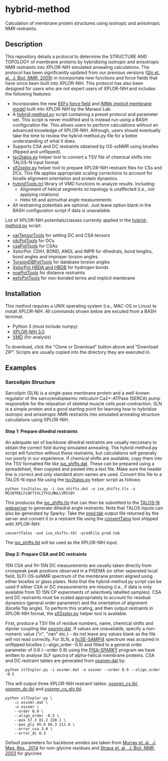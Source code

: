 # hybrid-method

Calculation of membrane protein structures using isotropic and anisotropic NMR restraints. 

## Description

This repository details a protocol to determine the STRUCTURE AND TOPOLOGY of membrane proteins by hybridizing isotropic and anisotropic NMR restraints into XPLOR-NIH simulated annealing calculations. The protocol has been significantly updated from our previous versions ([Shi et. al., J. Biol. NMR, 2009](https://doi.org/10.1007/s10858-009-9328-9)) in incorportate new functions and force fields that have since been built into XPLOR-NIH. This protocol has also been designed for users who are not expert users of XPLOR-NIH and includes the following features:

* Incorporates the new [EEFx force field]() and [IMMx implicit membrane model]() built into XPLOR-NIH by the Marassi Lab.
* A [hybrid-method.py](hybrid-method.py) script containing a preset protocol and parameter set. This script is never modified and is instead run using a BASH configuration file. This allows users to perform calculations without an advanced knowledge of XPLOR-NIH. Although, users should eventually take the time to review the hybrid-method.py file for a better understanding of what it does.
* Supports CSA and DC restraints obtained by OS-ssNMR using bicelles (flipped and unflipped).
* [tsv2talos.py](helpers/tsv2talos.py) helper tool to convert a TSV file of chemical shifts into TALOS-N input format.
* [slf2xplor.py](helpers/slf2xplor.py) helper tool to prepare XPLOR-NIH restraint files for CSs and DCs. This file applies appropriate scaling corrections to account for bicelle alignment orientation and protein dynamics.
* [hybridTools.tcl](helpers/hybridTools.tcl) library of VMD functions to analyze results. Including:
	* Alignment of helical segments so topology is unaffected (i.e., not applying rotations)
	* Helix tilt and azimuthal angle measurements
* All restraining potentials are optional. Just leave option blank in the BASH configuration script if data is unavailable.

List of XPLOR-NIH potentials/classes currently applied in the [hybrid-method.py](hybrid-method.py) script:

* [varTensorTools](https://nmr.cit.nih.gov/xplor-nih/doc/current/python/ref/varTensorTools.html) for setting DC and CSA tensors
* [rdcPotTools](https://nmr.cit.nih.gov/xplor-nih/doc/current/python/ref/rdcPotTools.html) for DCs
* [csaPotTools](https://nmr.cit.nih.gov/xplor-nih/doc/current/python/ref/csaPotTools.html) for CSAs
* XplorPot: CDIH, BOND, ANGL and IMPR for dihedrals, bond lengths, bond angles and improper torsion angles.
* [TorsionDBPotTools](https://nmr.cit.nih.gov/xplor-nih/doc/current/python/ref/torsionDBPotTools.html) for database torsion angles
* [XplorPot HBDA and HBDB](https://nmr.cit.nih.gov/xplor-nih/doc/current/python/ref/protocol.html) for hydrogen bonds
* [noePotTools](https://nmr.cit.nih.gov/xplor-nih/doc/current/python/ref/noePotTools.html) for distance restraints
* [eefxPotTools](https://nmr.cit.nih.gov/xplor-nih/doc/current/python/ref/eefxPotTools.html) for non-bonded terms and implicit membrane


## Installation

This method requires a UNIX operating system (i.e., MAC-OS or Linux) to install XPLOR-NIH. All commands shown below are excuted from a BASH terminal.

* Python 3 (must include numpy)
* [XPLOR-NIH 3.0](https://nmr.cit.nih.gov/xplor-nih/)
* [VMD](https://www.ks.uiuc.edu/Development/Download/download.cgi?PackageName=VMD) (for analysis)

To download, click the "Clone or Download" button above and "Download ZIP". Scripts are usually copied into the directory they are executed in.

## Examples

### Sarcolipin Structure

Sarcolipin (SLN) is a single-pass membrane protein and a well-known regulator of the sarco/endoplasmic reticulum Ca2+-ATPase (SERCA) pump responsible for the relaxation of skeletal muscle cells post-contraction. SLN is a simple protein and a good starting point for learning how to hybridize isotropic and anisotropic NMR restraints into simulated annealing structure calculations using XPLOR-NIH.

#### Step 1: Prepare dihedral restraints

An adequate set of backbone dihedral restraints are usually neccesary to obtain the correct fold during simulated annealing. The hybrid-method.py script will function without these restraints, but calculations will generally run poorly in our experience. If chemical shifts are available, copy them into the TSV formatted file like [iso_shifts.dat](examples/sln/input_raw/iso_shifts.dat). These can be prepared using a spreadsheet, then copyied and pasted into a text file. Make sure the header line is correct and only standard atom names are used. Convert this file to a TALOS-N input file using the [tsv2talos.py](helpers/tsv2talos.py) helper script as follows:

	python tsv2talos.py -i iso_shifts.dat -o iso_shifts.tls -s MGINTRELFLNFTIVLITVILMWLLVRSYQY

This produces the [iso_shifts.tls](examples/sln/input_raw/iso_shifts.tls) that can then be submitted to the [TALOS-N webserver](https://spin.niddk.nih.gov/bax/nmrserver/talosn/) to generate dihedral angle restraints. Note that TALOS inputs can also be generated by Sparky. Take the [pred.tab](examples/sln/input_raw/pred.tab) output file returned by the server and convert it to a restraint file using the [convertTalos](https://nmr.cit.nih.gov/xplor-nih/doc/current/helperPrograms/convertTalos.html) tool shipped with XPLOR-NIH:
	
	convertTalos -out iso_shifts.tbl -predFile pred.tab
	
The [iso_shifts.tbl](examples/sln/input_xplor/iso_shifts.tbl) will be used as the XPLOR-NIH input.


#### Step 2: Prepare CSA and DC restraints

15N CSA and 1H-15N DC measurements are usually taken directly from crosspeak peak positions observed in a PISEMA (or other seperated local field, SLF) OS-ssNMR spectrum of the membrane protein aligned using either bicelles or glass plates. Note that the hybrid-method.py script can be used if either CSA or DC measurements are missing (i.e., if data is only available from 1D 15N CP experiments of selectively labelled samples). CSA and DC restraints must be scaled appropriately to account for residual dynamics (general order parameter) and the orientation of alignment (bicelle flip angle). To perform this scaling, and then output restraints in XPLOR-NIH format, the [slf2xplor.py](helpers/slf2xplor.py) helper tool is available.

First, produce a TSV file of residue numbers, name, chemical shifts and dipolar coupling like [ossnmr.dat](examples/sln/input_raw/ossnmr.dat). If values are unavailable, specify a non-numeric value ("n", "nan" etc.) - do not leave any values blank as the file will not read correctly. For SLN, a [hcSE-SAMPI4](https://link.springer.com/article/10.1007/s10858-019-00273-1) spectrum was acquired in unflipped bicelles (--align_order -0.5) and fitted to a general order parameter of 0.9 (--order 0.9) using the [PISA-SPARKY](https://github.com/weberdak/pisa.py) program we have written to analyse SLF spectra of alpha-helical membrane proteins. CSA and DC restraint tables are generated from [ossnmr.dat](examples/sln/input_raw/ossnmr.dat) by:

	python slf2xplor.py -i ossnmr.dat -o ossnmr --order 0.9 --align_order -0.5

This will output three XPLOR-NIH restraint tables: [ossnmr_cs.tbl](examples/sln/input_xplor/ossnmr_cs.tbl), [ossnmr_dc.tbl](examples/sln/input_xplor/ossnmr_dc.tbl) and [ossnmr_cs_gly.tbl](examples/sln/input_xplor/ossnmr_cs_gly.tbl). 

	python slf2xplor.py \
       	-i ossnmr.dat \
       	-o ossnmr \
       	--order 0.9 \
       	--align_order -0.5 \
       	--pas 57.3 81.2 228.1 \
       	--pas_gly 45.6 66.3 211.6 \
       	--error_csa 3.0 \
       	--error_dc 0.3
  
  Default parameters for backbone amides are taken from [Murray et. al., J. Mag. Res., 2014](https://doi.org/10.1016/j.jmr.2013.12.014) for non-glycine residues and [Straus et. al., J. Biol. NMR, 2003](https://doi.org/10.1023/A:1024098123386) for glycines
  


  